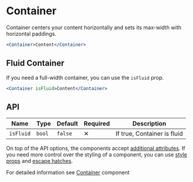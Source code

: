 # Container

Container centers your content horizontally and sets its max-width with horizontal paddings.

```jsx
<Container>Content</Container>
```

## Fluid Container

If you need a full-width container, you can use the `isFluid` prop.

```jsx
<Container isFluid>Content</Container>
```

## API

| Name      | Type   | Default | Required | Description                 |
| --------- | ------ | ------- | -------- | --------------------------- |
| `isFluid` | `bool` | `false` | ✕        | If true, Container is fluid |

On top of the API options, the components accept [additional attributes][readme-additional-attributes].
If you need more control over the styling of a component, you can use [style props][readme-style-props]
and [escape hatches][readme-escape-hatches].

For detailed information see [Container][web-container] component

[readme-additional-attributes]: https://github.com/lmc-eu/spirit-design-system/blob/main/packages/web-react/README.md#additional-attributes
[readme-escape-hatches]: https://github.com/lmc-eu/spirit-design-system/blob/main/packages/web-react/README.md#escape-hatches
[readme-style-props]: https://github.com/lmc-eu/spirit-design-system/blob/main/packages/web-react/README.md#style-props
[web-container]: https://github.com/lmc-eu/spirit-design-system/blob/main/packages/web/src/scss/components/Container/README.md
